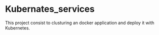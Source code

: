 # Kubernates_services
This project consist to clusturing an docker application and deploy it with Kubernetes.

